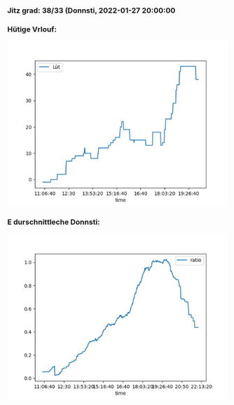 ### Jitz grad: 38/33 (Donnsti, 2022-01-27 20:00:00

### Hütige Vrlouf:
![Graph](Today.png)

### E durschnittleche Donnsti:
![Graph](Donnsti.png)